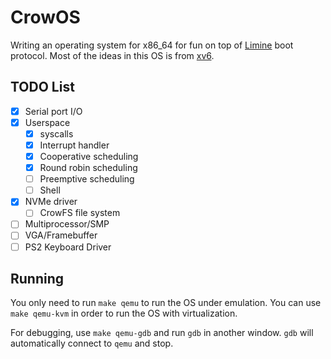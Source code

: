 # CrowOS

Writing an operating system for x86_64 for fun on top of [Limine](https://github.com/limine-bootloader/limine) boot protocol. Most of the ideas in this OS is from [xv6](https://github.com/mit-pdos/xv6-riscv/).

## TODO List

- [x] Serial port I/O
- [x] Userspace
    - [x] syscalls
    - [x] Interrupt handler
    - [x] Cooperative scheduling
    - [x] Round robin scheduling
    - [ ] Preemptive scheduling
    - [ ] Shell
- [x] NVMe driver
    - [ ] CrowFS file system
- [ ] Multiprocessor/SMP
- [ ] VGA/Framebuffer
- [ ] PS2 Keyboard Driver

## Running

You only need to run `make qemu` to run the OS under emulation. You can use `make qemu-kvm` in order to run the OS with virtualization.

For debugging, use `make qemu-gdb` and run `gdb` in another window. `gdb` will automatically connect to `qemu` and stop.